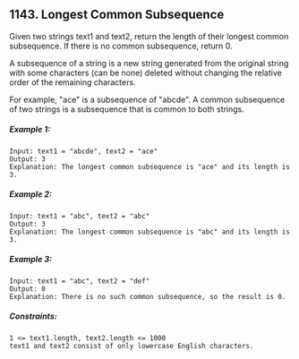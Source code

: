 ## 1143. Longest Common Subsequence

Given two strings text1 and text2, return the length of their longest common subsequence. If there is no common subsequence, return 0.

A subsequence of a string is a new string generated from the original string with some characters (can be none) deleted without changing the relative order of the remaining characters.

For example, "ace" is a subsequence of "abcde".
A common subsequence of two strings is a subsequence that is common to both strings.

##### Example 1:
    Input: text1 = "abcde", text2 = "ace"
    Output: 3  
    Explanation: The longest common subsequence is "ace" and its length is 3.

##### Example 2:
    Input: text1 = "abc", text2 = "abc"
    Output: 3
    Explanation: The longest common subsequence is "abc" and its length is 3.

##### Example 3:
    Input: text1 = "abc", text2 = "def"
    Output: 0
    Explanation: There is no such common subsequence, so the result is 0.

##### Constraints:
    1 <= text1.length, text2.length <= 1000
    text1 and text2 consist of only lowercase English characters.